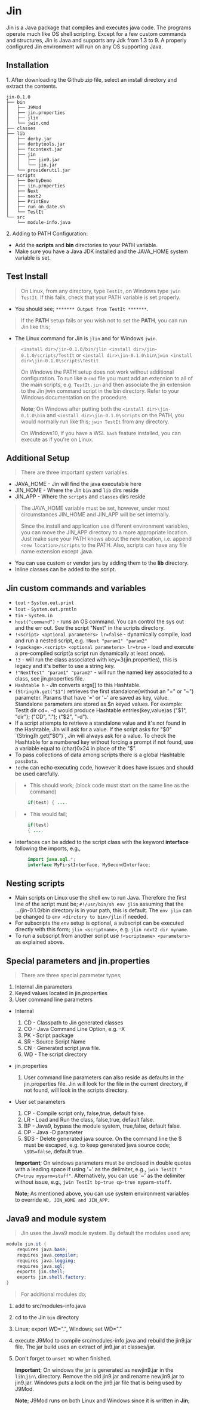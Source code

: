 # Jin

Jin is a Java package that compiles and executes java code. The programs operate much like OS shell scripting. Except for a few custom commands and structures, Jin is Java and supports any Jdk from 1.3 to 9. A properly configured Jin environment will run on any OS supporting Java.

## Installation

 1\. After downloading the Github zip file, select an install directory and extract the contents.

```
jin-0.1.0
├── bin
│   ├── J9Mod
│   ├── jin.properties
│   ├── jlin
│   └── jwin.cmd
├── classes
├── lib
│   ├── derby.jar
│   ├── derbytools.jar
│   ├── fscontext.jar
│   ├── jin
│   │   ├── jin9.jar
│   │   └── jin.jar
│   └── providerutil.jar
├── scripts
│   ├── DerbyDemo
│   ├── jin.properties
│   ├── Next
│   ├── next2
│   ├── PrintEnv
│   ├── run_on_date.sh
│   └── TestIt
└── src
    └── module-info.java
```

2\. Adding to PATH Configuration:

* Add the __scripts__ and __bin__ directories to your PATH variable.
* Make sure you have a Java JDK installed and the JAVA_HOME system variable is set.

## Test Install

>On Linux, from any directory, type `TestIt`, on Windows type `jwin TestIt`. If this fails, check that your PATH variable is set properly.

* You should see; `******* Output from TestIt *******`.

>If the __PATH__ setup fails or you wish not to set the __PATH__, you can run Jin like this;
>
* The Linux command for Jin is `jlin` and for Windows `jwin`.
>
> `<install dir>/jin-0.1.0/bin/jlin <install dir>/jin-0.1.0/scripts/TestIt` or `<install dir>\jin-0.1.0\bin\jwin <install dir>\jin-0.1.0\scripts\Testit`
>
>
>On Windows the PATH setup does not work without additional configuration. To run like a `cmd` file you must add an extension to all of the main scripts, e.g. `TestIt.jin` and then associate the jin extension to the Jin jwin command script in the bin directory. Refer to your Windows documentation on the procedure.
>
>__Note__; On Windows after putting both the `<install dir>\jin-0.1.0\bin` and `<install dir>\jin-0.1.0\scripts` on the PATH, you would normally run like this; `jwin TestIt` from any directory.
>
>On Windows10, if you have a WSL `bash` feature installed, you can execute as if you're on Linux.

## Additional Setup

>There are three important system variables.

* JAVA_HOME - Jin will find the java executable here
* JIN_HOME - Where the Jin `bin` and `lib` dirs reside
* JIN_APP - Where the `scripts` and `classes` dirs reside

>The JAVA_HOME variable must be set, however, under most circumstances JIN_HOME and JIN_APP will be set internally.
>
>Since the install and application use different environment variables, you can move the JIN_APP directory to a more appropriate location. Just make sure your PATH knows about the new location, i.e. append `<new location>/scripts` to the PATH. Also, scripts can have any file name extension except __.java__.

* You can use custom or vendor jars by adding them to the __lib__ directory.
* Inline classes can be added to the script.

## Jin custom commands and variables

* `tout` - `System.out.print`
* `lout` - `System.out.prntln`
* `tin` - `System.in`
* `host("command")` - runs an OS command.  You can control the sys out and the err out.  See the script "Next" in the scripts directory.
* `!<script> <optional parameters> lr=false` - dynamically compile, load and run a nested script, e.g. `!Next "param1" "param2"`
* `!<package>.<script> <optional parameters> lr=true` - load and execute a pre-compiled script(a script run dynamically at least once).
* `!3` - will run the class associated with key=3(jin.properties), this is legacy and it's better to use a string key.
* `!"NextTest" "param1" "param2"` - will run the named key associated to a class, see jin.properties file.
* `Hashtable h` - Jin converts args[] to this Hashtable.
* `(String)h.get("$1")` retrieves the first standalone(without an "=" or "~") parameter. Params that have '=' or '~' are saved as key, value.  Standalone parameters are stored as $n keyed values.  For example: TestIt dir cd=. -d  would produce Hashtable entries(key,value)as ("$1", "dir"); ("CD", "."); ("$2", "-d").
* If a script attempts to retrieve a standalone value and it's not found in the Hashtable, Jin will ask for a value. If the script asks for "$0" `(String)h.get("$0")`, Jin will always ask for a value. To check the Hashtable for a numbered key without forcing a prompt if not found, use a variable equal to (char)0x24 in place of the "$".
* To pass collections of data among scripts there is a global Hashtable `passData`.
* `!echo` can echo executing code, however it does have issues and should be used carefully.
>* This should work; (block code must start on the same line as the command)

```java
        if(test) { ....
```

>* This would fail;

```java
        if(test)
        { ....
```

* Interfaces can be added to the script class with the keyword __interface__ following the imports, e.g.,

```java
        import java.sql.*;
        interface MyFirstInterface, MySecondInterface;
```

## Nesting scripts

* Main scripts on Linux use the shell `env` to run Java.  Therefore the first line of the script must be; `#!/usr/bin/sh env jlin` assuming that the .../jin-0.1.0/bin directory is in your path, this is default. The `env jlin` can be changed to `env <dirctory to bin>/jlin` if needed.
* For subscripts the `env` setup is optional, a subscript can be executed directly with this form; `jlin <scriptname>`, e.g. `jlin next2 dir myname`.
* To run a subscript from another script use `!<scriptname> <parameters>` as explained above.

## Special parameters and jin.properties

> There are three special parameter types;
1. Internal Jin parameters
1. Keyed values located in jin.properties
1. User command line parameters
* Internal
    1. CD - Classpath to Jin generated classes
    1. CO - Java Command Line Option, e.g. -X
    1. PK - Script package
    1. SR - Source Script Name
    1. CN - Generated script.java file.
    1. WD - The script directory
* jin.properties
    1. User command line parameters can also reside as defaults in the jin.properties file.  Jin will look for the file in the current directory, if not found, will look in the scripts directory.
* User set parameters
    1. CP - Compile script only, false,true, default false.
    1. LR - Load and Run the class, false,true, default false.
    1. BP - Java9, bypass the module system, true,false, default false.
    1. DP - Java -D parameter
    1. $DS - Delete generated java source.  On the command line the $ must be escaped, e.g. to keep generated java source code; `\$DS=false`, default true.

    __Important__; On windows parameters must be enclosed in double quotes with a leading space if using '=' as the delimiter, e.g., `jwin TestIt " CP=true myparm=stuff"`. Alternatively, you can use '~' as the delimiter without issue, e.g., `jwin TestIt bp~true cp~true myparm~stuff`.

    __Note__; As mentioned above, you can use system environment variables to override `WD, JIN_HOME and JIN_APP`.

## Java9 and module system

> Jin uses the Java9 module system. By default the modules used are;

```java
module jin.it {
    requires java.base;
    requires java.compiler;
    requires java.logging;
    requires java.sql;
    exports jin.shell;
    exports jin.shell.factory;
}
```

> For additional modules do;

1. add to src/modules-info.java
1. cd to the Jin `bin` directory
1. Linux; export WD=".", Windows; set WD="."
1. execute J9Mod to compile src/modules-info.java and rebuild the jin9.jar file. The jar build uses an extract of jin9.jar at classes/jar.
1. Don't forget to `unset WD` when finished.

    __Important__; On windows the jar is generated as newjin9.jar in the `lib\jin\` directory. Remove the old jin9.jar and rename newjin9.jar to jin9.jar. Windows puts a lock on the jin9.jar file that is being used by J9Mod.

    __Note__; J9Mod runs on both Linux and Windows since it is written in __Jin__;
